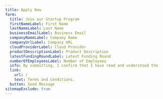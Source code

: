 ```yaml
---
title: Apply Now
form:
  title: Join our Startup Program
  firstNameLabel: First Name
  lastNameLabel: Last Name
  businessEmailLabel: Business Email
  companyNameLabel: Company Name
  companyUrlLabel: Company URL
  cloudProviderLabel: Cloud Provider
  productDescriptionLabel: Product Description
  latestFundingRoundLabel: Latest Funding Round
  numberOfEmployeesLabel: Number of Employees
  info: By submitting, I confirm that I have read and understood the
  link: 
    url: /
    text: Terms and Conditions.
  button: Send Message
sitemapExclude: true
---
```


